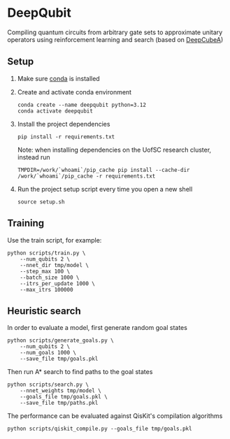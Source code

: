# DeepQubit

Compiling quantum circuits from arbitrary gate sets to approximate unitary operators using reinforcement learning and search
(based on [DeepCubeA](https://cse.sc.edu/~foresta/assets/files/SolvingTheRubiksCubeWithDeepReinforcementLearningAndSearch_Final.pdf))

## Setup

1. Make sure [conda](https://docs.conda.io/projects/conda/en/latest/user-guide/install/index.html) is installed

2. Create and activate conda environment
   
    ```
    conda create --name deepqubit python=3.12
    conda activate deepqubit
    ```

3. Install the project dependencies

    ```
    pip install -r requirements.txt
    ```

    Note: when installing dependencies on the UofSC research cluster, instead run
    ```
    TMPDIR=/work/`whoami`/pip_cache pip install --cache-dir /work/`whoami`/pip_cache -r requirements.txt
    ```

4. Run the project setup script every time you open a new shell

    ```
    source setup.sh
    ```

## Training

Use the train script, for example:

```
python scripts/train.py \
    --num_qubits 2 \
    --nnet_dir tmp/model \
    --step_max 100 \
    --batch_size 1000 \
    --itrs_per_update 1000 \
    --max_itrs 100000
```

## Heuristic search

In order to evaluate a model, first generate random goal states
```
python scripts/generate_goals.py \
    --num_qubits 2 \
    --num_goals 1000 \
    --save_file tmp/goals.pkl
```

Then run A* search to find paths to the goal states
```
python scripts/search.py \
    --nnet_weights tmp/model \
    --goals_file tmp/goals.pkl \
    --save_file tmp/paths.pkl
```

The performance can be evaluated against QisKit's compilation algorithms
```
python scripts/qiskit_compile.py --goals_file tmp/goals.pkl
```